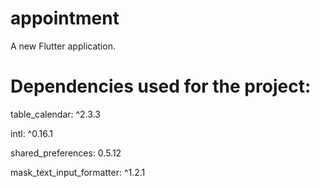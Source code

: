 # appointment

A new Flutter application.

# Dependencies used for the project:

table_calendar: ^2.3.3

intl: ^0.16.1

shared_preferences: 0.5.12

mask_text_input_formatter: ^1.2.1
